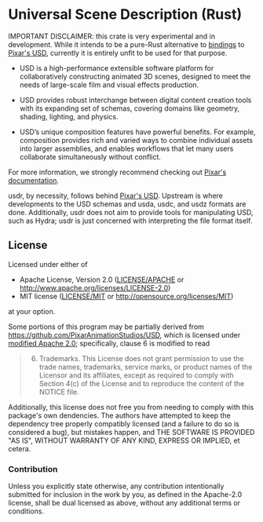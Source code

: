 # Universal Scene Description (Rust)

IMPORTANT DISCLAIMER: this crate is very experimental and in development. While
it intends to be a pure-Rust alternative to [bindings][usd-rs] to [Pixar's USD][USD],
currently it is entirely unfit to be used for that purpose.

- USD is a high-performance extensible software platform for collaboratively
  constructing animated 3D scenes, designed to meet the needs of large-scale
  film and visual effects production.

- USD provides robust interchange between digital content creation tools with
  its expanding set of schemas, covering domains like geometry, shading,
  lighting, and physics.

- USD’s unique composition features have powerful benefits. For example,
  composition provides rich and varied ways to combine individual assets into
  larger assemblies, and enables workflows that let many users collaborate
  simultaneously without conflict.

For more information, we strongly recommend checking out [Pixar's documentation][USD].

usdr, by necessity, follows behind [Pixar's USD][USD]. Upstream is where
developments to the USD schemas and usda, usdc, and usdz formats are done.
Additionally, usdr does not aim to provide tools for manipulating USD, such
as Hydra; usdr is just concerned with interpreting the file format itself.

## License

Licensed under either of

 * Apache License, Version 2.0
   ([LICENSE/APACHE](LICENSE/APACHE) or http://www.apache.org/licenses/LICENSE-2.0)
 * MIT license
   ([LICENSE/MIT](LICENSE/MIT) or http://opensource.org/licenses/MIT)

at your option.

Some portions of this program may be partially derived from https://github.com/PixarAnimationStudios/USD,
which is licensed under [modified Apache 2.0](https://github.com/PixarAnimationStudios/USD/blob/release/LICENSE.txt);
specifically, clause 6 is modified to read

>    6. Trademarks. This License does not grant permission to use the trade
      names, trademarks, service marks, or product names of the Licensor
      and its affiliates, except as required to comply with Section 4(c) of
      the License and to reproduce the content of the NOTICE file.

Additionally, this license does not free you from needing to comply with this
package's own dendencies. The authors have attempted to keep the dependency
tree properly compatibly licensed (and a failure to do so is considered a bug),
but mistakes happen, and THE SOFTWARE IS PROVIDED "AS IS", WITHOUT WARRANTY OF
ANY KIND, EXPRESS OR IMPLIED, et cetera.

### Contribution

Unless you explicitly state otherwise, any contribution intentionally submitted
for inclusion in the work by you, as defined in the Apache-2.0 license, shall be
dual licensed as above, without any additional terms or conditions.

<!-- Links! -->
  [USD]: https://graphics.pixar.com/usd/release/index.html
  [usd-rs]: https://lib.rs/crates/usd
